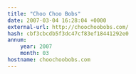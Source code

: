 ```yaml
---
title: "Choo Choo Bobs"
date: 2007-03-04 16:28:04 +0000
external-url: http://choochoobobs.com/
hash: cbf3cbcdb5f3dc47cf83ef18441292e0
annum:
    year: 2007
    month: 03
hostname: choochoobobs.com
---
```



